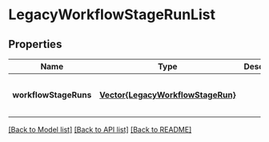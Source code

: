 # LegacyWorkflowStageRunList


## Properties
Name | Type | Description | Notes
------------ | ------------- | ------------- | -------------
**workflowStageRuns** | [**Vector{LegacyWorkflowStageRun}**](LegacyWorkflowStageRun.md) |  | [optional] [default to nothing]


[[Back to Model list]](../README.md#models) [[Back to API list]](../README.md#api-endpoints) [[Back to README]](../README.md)


